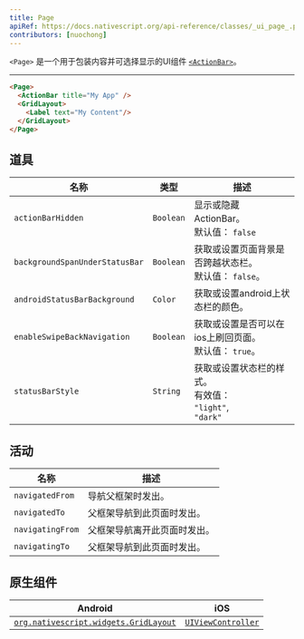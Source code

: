 ```yaml
---
title: Page
apiRef: https://docs.nativescript.org/api-reference/classes/_ui_page_.page
contributors: [nuochong]
---
```


`<Page>` 是一个用于包装内容并可选择显示的UI组件 [`<ActionBar>`](/en/docs/elements/action-bar/action-bar)。

---

```html
<Page>
  <ActionBar title="My App" />
  <GridLayout>
    <Label text="My Content"/>
  </GridLayout>
</Page>
```

## 道具

| 名称 | 类型 | 描述 |
|------|------|-------------|
| `actionBarHidden` | `Boolean` | 显示或隐藏ActionBar。<br/>默认值： `false`
| `backgroundSpanUnderStatusBar` | `Boolean` | 获取或设置页面背景是否跨越状态栏。<br/>默认值： `false`。
| `androidStatusBarBackground` | `Color` | 获取或设置android上状态栏的颜色。
| `enableSwipeBackNavigation` | `Boolean` | 获取或设置是否可以在ios上刷回页面。<br/>默认值： `true`。
| `statusBarStyle` | `String` | 获取或设置状态栏的样式。<br/>有效值：<br/>`"light"`,<br/>`"dark"`


## 活动

| 名称 | 描述 |
|------|-------------|
| `navigatedFrom` | 导航父框架时发出。
| `navigatedTo` | 父框架导航到此页面时发出。
| `navigatingFrom` | 父框架导航离开此页面时发出。
| `navigatingTo` | 父框架导航到此页面时发出。

## 原生组件

| Android | iOS |
|---------|-----|
| [`org.nativescript.widgets.GridLayout`](https://github.com/NativeScript/tns-core-modules-widgets/blob/master/android/widgets/src/main/java/org/nativescript/widgets/GridLayout.java) | [`UIViewController`](https://developer.apple.com/documentation/uikit/uiviewcontroller)
